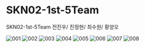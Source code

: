 # SKN02-1st-5Team
SKN02-1st-5Team
전진우/ 진정현/ 최수원/ 황양오

![001](https://github.com/SKNETWORKS-FAMILY-AICAMP/SKN02-1st-5Team/assets/34640735/175456df-392f-4ef3-94fe-2eb855d1577c)
![002](https://github.com/SKNETWORKS-FAMILY-AICAMP/SKN02-1st-5Team/assets/34640735/8c311593-4345-4b79-aabf-3ed62be50515)
![003](https://github.com/SKNETWORKS-FAMILY-AICAMP/SKN02-1st-5Team/assets/34640735/10433a11-db9d-4228-b949-83a1c1e66904)
![004](https://github.com/SKNETWORKS-FAMILY-AICAMP/SKN02-1st-5Team/assets/34640735/0a0194c7-9808-4fd8-a7bd-57884a5b557a)
![005](https://github.com/SKNETWORKS-FAMILY-AICAMP/SKN02-1st-5Team/assets/34640735/1e11ab12-2150-44b6-9f4f-cb86aedbea69)
![006](https://github.com/SKNETWORKS-FAMILY-AICAMP/SKN02-1st-5Team/assets/34640735/08814ef8-3a79-4e52-8835-e6ef995a5bc8)
![007](https://github.com/SKNETWORKS-FAMILY-AICAMP/SKN02-1st-5Team/assets/34640735/76a558ea-a74d-4df4-a237-738b8e5da364)
![008](https://github.com/SKNETWORKS-FAMILY-AICAMP/SKN02-1st-5Team/assets/34640735/928273e3-234c-4110-bca4-a9fd957e17b0)
